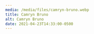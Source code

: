 ```yaml
---
media: /media/files/camryn-bruno.webp
title: Camryn Bruno
alt: Camryn Bruno
date: 2021-04-23T14:33:00-0500
---
```

